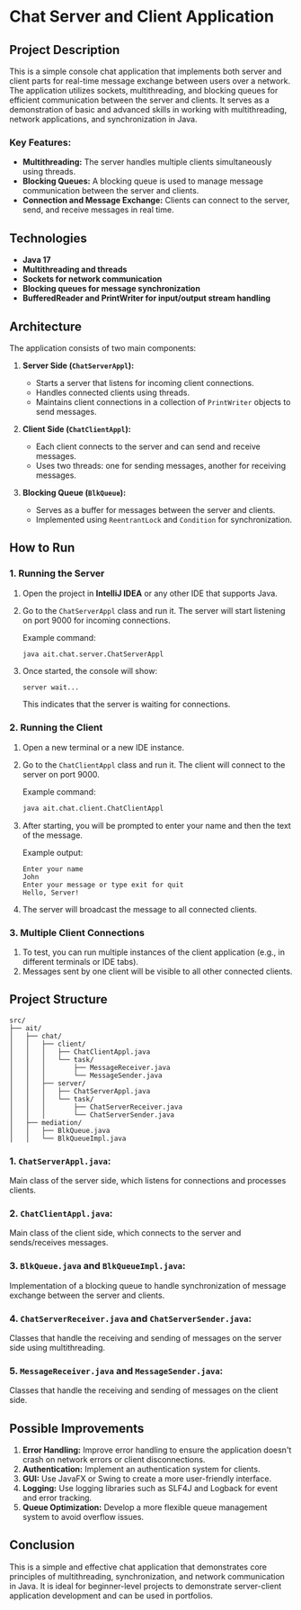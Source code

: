
# Chat Server and Client Application

## Project Description

This is a simple console chat application that implements both server and client parts for real-time message exchange between users over a network. The application utilizes sockets, multithreading, and blocking queues for efficient communication between the server and clients. It serves as a demonstration of basic and advanced skills in working with multithreading, network applications, and synchronization in Java.

### Key Features:
- **Multithreading:** The server handles multiple clients simultaneously using threads.
- **Blocking Queues:** A blocking queue is used to manage message communication between the server and clients.
- **Connection and Message Exchange:** Clients can connect to the server, send, and receive messages in real time.

## Technologies

- **Java 17**
- **Multithreading and threads**
- **Sockets for network communication**
- **Blocking queues for message synchronization**
- **BufferedReader and PrintWriter for input/output stream handling**

## Architecture

The application consists of two main components:

1. **Server Side (`ChatServerAppl`):**
   - Starts a server that listens for incoming client connections.
   - Handles connected clients using threads.
   - Maintains client connections in a collection of `PrintWriter` objects to send messages.

2. **Client Side (`ChatClientAppl`):**
   - Each client connects to the server and can send and receive messages.
   - Uses two threads: one for sending messages, another for receiving messages.

3. **Blocking Queue (`BlkQueue`):**
   - Serves as a buffer for messages between the server and clients.
   - Implemented using `ReentrantLock` and `Condition` for synchronization.

## How to Run

### 1. Running the Server

1. Open the project in **IntelliJ IDEA** or any other IDE that supports Java.
2. Go to the `ChatServerAppl` class and run it. The server will start listening on port 9000 for incoming connections.

   Example command:
   ```sh
   java ait.chat.server.ChatServerAppl
   ```

3. Once started, the console will show:
   ```
   server wait...
   ```
   This indicates that the server is waiting for connections.

### 2. Running the Client

1. Open a new terminal or a new IDE instance.
2. Go to the `ChatClientAppl` class and run it. The client will connect to the server on port 9000.

   Example command:
   ```sh
   java ait.chat.client.ChatClientAppl
   ```

3. After starting, you will be prompted to enter your name and then the text of the message.

   Example output:
   ```
   Enter your name
   John
   Enter your message or type exit for quit
   Hello, Server!
   ```

4. The server will broadcast the message to all connected clients.

### 3. Multiple Client Connections

1. To test, you can run multiple instances of the client application (e.g., in different terminals or IDE tabs).
2. Messages sent by one client will be visible to all other connected clients.

## Project Structure

```
src/
├── ait/
│   ├── chat/
│   │   ├── client/
│   │   │   ├── ChatClientAppl.java
│   │   │   └── task/
│   │   │       ├── MessageReceiver.java
│   │   │       └── MessageSender.java
│   │   ├── server/
│   │   │   ├── ChatServerAppl.java
│   │   │   └── task/
│   │   │       ├── ChatServerReceiver.java
│   │   │       └── ChatServerSender.java
│   ├── mediation/
│   │   ├── BlkQueue.java
│   │   └── BlkQueueImpl.java
```

### 1. `ChatServerAppl.java`:
Main class of the server side, which listens for connections and processes clients.

### 2. `ChatClientAppl.java`:
Main class of the client side, which connects to the server and sends/receives messages.

### 3. `BlkQueue.java` and `BlkQueueImpl.java`:
Implementation of a blocking queue to handle synchronization of message exchange between the server and clients.

### 4. `ChatServerReceiver.java` and `ChatServerSender.java`:
Classes that handle the receiving and sending of messages on the server side using multithreading.

### 5. `MessageReceiver.java` and `MessageSender.java`:
Classes that handle the receiving and sending of messages on the client side.

## Possible Improvements

1. **Error Handling:** Improve error handling to ensure the application doesn't crash on network errors or client disconnections.
2. **Authentication:** Implement an authentication system for clients.
3. **GUI:** Use JavaFX or Swing to create a more user-friendly interface.
4. **Logging:** Use logging libraries such as SLF4J and Logback for event and error tracking.
5. **Queue Optimization:** Develop a more flexible queue management system to avoid overflow issues.

## Conclusion

This is a simple and effective chat application that demonstrates core principles of multithreading, synchronization, and network communication in Java. It is ideal for beginner-level projects to demonstrate server-client application development and can be used in portfolios.

